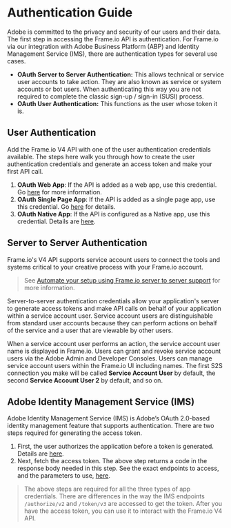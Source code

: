# Authentication Guide

Adobe is committed to the privacy and security of our users and their data. The first step in accessing the Frame.io API is authentication.
For Frame.io via our integration with Adobe Business Platform (ABP) and Identity Management Service (IMS), there are authentication types for several use cases.

* **OAuth Server to Server Authentication:** This allows technical or service user accounts to take action. They are also known as service or system accounts or bot users. When authenticating this way you are not required to complete the classic sign-up / sign-in (SUSI) process.
* **OAuth User Authentication:** This functions as the user whose token it is.

## User Authentication

Add the Frame.io V4 API with one of the user authentication credentials available. The steps here walk you through how to create the user authentication credentials and generate an access token and make your first API call.

1. **OAuth Web App**: If the API is added as a web app, use this credential. Go  [here](https://developer.adobe.com/developer-console/docs/guides/authentication/UserAuthentication/implementation/#oauth-web-app-credential) for more information.
2. **OAuth Single Page App**: If the API is added as a single page app, use this credential. Go [here](https://developer.adobe.com/developer-console/docs/guides/authentication/UserAuthentication/implementation/#oauth-single-page-app-credential) for details.
3. **OAuth Native App**: If the API is configured as a Native app, use this credential.  Details are [here](https://developer.adobe.com/developer-console/docs/guides/authentication/UserAuthentication/implementation/#oauth-native-app-credential).

## Server to Server Authentication

Frame.io's V4 API supports service account users to connect the tools and systems critical to your creative process with your Frame.io account.

> See [Automate your setup using Frame.io server to server support](https://helpx.adobe.com/enterprise/using/automate-using-frame-io.html) for more information.

Server-to-server authentication credentials allow your application's server to generate access tokens and make API calls on behalf of your application within a service account user. Service account users are distinguishable from standard user accounts because they can perform actions on behalf of the service and a user that are viewable by other users.

When a service account user performs an action, the service account user name is displayed in Frame.io. Users can grant and revoke service account users via the Adobe Admin and Developer Consoles. Users can manage service account users within the Frame.io UI including names. The first S2S connection you make will be called **Service Account User** by default, the second **Service Account User 2** by default, and so on.

## Adobe Identity Management Service (IMS)

Adobe Identity Management Service (IMS) is Adobe’s OAuth 2.0-based identity management feature that supports authentication. There are two steps required for generating the access token.

1. First, the user authorizes the application before a token is generated. Details are [here](https://developer.adobe.com/developer-console/docs/guides/authentication/UserAuthentication/ims/#authorize-request).
2. Next, fetch the access token. The above step returns a code in the response body needed in this step. See the exact endpoints to access, and the parameters to use, [here](https://developer.adobe.com/developer-console/docs/guides/authentication/UserAuthentication/ims/#fetching-access-tokens).

> The above steps are required for all the three types of app credentials. There are differences in the way the IMS endpoints `/authorize/v2` and `/token/v3` are accessed to get the token. After you have the access token, you can use it to interact with the Frame.io V4 API.
